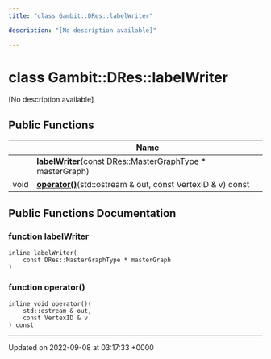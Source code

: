 ```yaml
---
title: "class Gambit::DRes::labelWriter"

description: "[No description available]"

---
```


# class Gambit::DRes::labelWriter



[No description available]

## Public Functions

|                | Name           |
| -------------- | -------------- |
| | **[labelWriter](/documentation/code/classes/classgambit_1_1dres_1_1labelwriter/#function-labelwriter)**(const [DRes::MasterGraphType](/documentation/code/namespaces/namespacegambit_1_1dres/#typedef-mastergraphtype) * masterGraph) |
| void | **[operator()](/documentation/code/classes/classgambit_1_1dres_1_1labelwriter/#function-operator)**(std::ostream & out, const VertexID & v) const |

## Public Functions Documentation

### function labelWriter

```
inline labelWriter(
    const DRes::MasterGraphType * masterGraph
)
```


### function operator()

```
inline void operator()(
    std::ostream & out,
    const VertexID & v
) const
```


-------------------------------

Updated on 2022-09-08 at 03:17:33 +0000